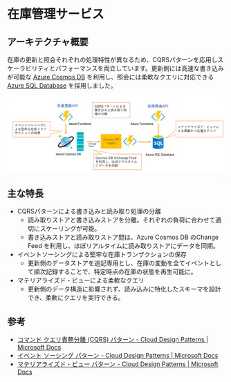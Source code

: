# 在庫管理サービス

## アーキテクチャ概要

在庫の更新と照会それぞれの処理特性が異なるため、CQRSパターンを応用しスケーラビリティとパフォーマンスを両立しています。更新側には高速な書き込みが可能な [Azure Cosmos DB](https://docs.microsoft.com/ja-jp/azure/cosmos-db/introduction) を利用し、照会には柔軟なクエリに対応できる [Azure SQL Database](https://docs.microsoft.com/ja-jp/azure/sql-database/sql-database-technical-overview) を採用しました。

![stock-service overview](images/stock-service-overview.png)

## 主な特長

- CQRSパターンによる書き込みと読み取り処理の分離
  - 読み取りストアと書き込みストアを分離。それぞれの負荷に合わせて適切にスケーリングが可能。
  - 書き込みストアと読み取りストア間は、Azure Cosmos DB のChange Feed を利用し、ほぼリアルタイムに読み取りストアにデータを同期。
- イベントソーシングによる堅牢な在庫トランザクションの保存
  - 更新側のデータストアを追記専用とし、在庫の変動を全てイベントとして順次記録することで、特定時点の在庫の状態を再生可能に。
- マテリアライズド・ビューによる柔軟なクエリ
  - 更新側のデータ構造に影響されず、読み込みに特化したスキーマを設計でき、柔軟にクエリを実行できる。

## 参考

- [コマンド クエリ責務分離 (CQRS) パターン - Cloud Design Patterns | Microsoft Docs](https://docs.microsoft.com/ja-jp/azure/architecture/patterns/cqrs)
- [イベント ソーシング パターン - Cloud Design Patterns | Microsoft Docs](https://docs.microsoft.com/ja-jp/azure/architecture/patterns/event-sourcing)
- [マテリアライズド・ビュー パターン - Cloud Design Patterns | Microsoft Docs](https://docs.microsoft.com/ja-jp/azure/architecture/patterns/materialized-view)
